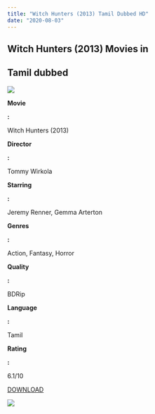 ```yaml
---
title: "Witch Hunters (2013) Tamil Dubbed HD"
date: "2020-08-03"
---
```


## Witch Hunters (2013) Movies in 

## Tamil dubbed

[![](https://1.bp.blogspot.com/-u9pO1O9sRXY/Xp_EqtIEHnI/AAAAAAAAAoI/5-xsA8cTuqA_L--EcUZKTMS8sGlFAOvOgCNcBGAsYHQ/s320/wp4173036-hansel-and-gretel-wallpapers.jpg)](https://1.bp.blogspot.com/-u9pO1O9sRXY/Xp_EqtIEHnI/AAAAAAAAAoI/5-xsA8cTuqA_L--EcUZKTMS8sGlFAOvOgCNcBGAsYHQ/s1600/wp4173036-hansel-and-gretel-wallpapers.jpg)

**Movie**

**:**

Witch Hunters (2013)

**Director**

**:**

Tommy Wirkola

**Starring**

**:**

Jeremy Renner, Gemma Arterton

**Genres**

**:**

Action, Fantasy, Horror

**Quality**

**:**

BDRip

**Language**

**:**

Tamil

**Rating**

**:**

6.1/10

[DOWNLOAD](http://d2.uptofiles.site//files/Tamil{6a9242ac63492b6a27eb196a6e17803ac8b6d8f05d0536ef84b9c25d26eb437e}20Dubbed{6a9242ac63492b6a27eb196a6e17803ac8b6d8f05d0536ef84b9c25d26eb437e}20Movies/Witch{6a9242ac63492b6a27eb196a6e17803ac8b6d8f05d0536ef84b9c25d26eb437e}20Hunters{6a9242ac63492b6a27eb196a6e17803ac8b6d8f05d0536ef84b9c25d26eb437e}20(2013)/Witch{6a9242ac63492b6a27eb196a6e17803ac8b6d8f05d0536ef84b9c25d26eb437e}20Hunters{6a9242ac63492b6a27eb196a6e17803ac8b6d8f05d0536ef84b9c25d26eb437e}20(640x360)/Witch{6a9242ac63492b6a27eb196a6e17803ac8b6d8f05d0536ef84b9c25d26eb437e}20Hunters{6a9242ac63492b6a27eb196a6e17803ac8b6d8f05d0536ef84b9c25d26eb437e}20HD.mp4)

[![](https://1.bp.blogspot.com/-KtNfzXmRT0U/Xp_F2zA-TMI/AAAAAAAAAok/wKwKvTADv2kSUkKmnLaLeBRf9oGDCgR4QCNcBGAsYHQ/s320/download-icon.gif)](https://1.bp.blogspot.com/-KtNfzXmRT0U/Xp_F2zA-TMI/AAAAAAAAAok/wKwKvTADv2kSUkKmnLaLeBRf9oGDCgR4QCNcBGAsYHQ/s1600/download-icon.gif)
